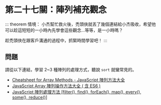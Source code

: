# 第二十七關：陣列補充觀念

::: theorem 情境：
小杰幫忙救火後，禿頭俠就丟了幾個連結給小杰吸收，希望他可以趁這短短的一小時內先學會這些觀念...等等，是一小時嗎？

趁禿頭俠在跟客戶溝通的過程中，抓緊時間學習吧！
:::

## 問題

請從以下連結，學習 2~3 種陣列的處理方式，聽說 `sort` 就蠻常見的。

* [Cheatsheet for Array Methods - JavaScript 陣列方法大全](https://w3c.hexschool.com/blog/6594e4ff)
* [JavaScript Array 陣列操作方法大全 ( 含 ES6 )](https://www.oxxostudio.tw/articles/201908/js-array.html)
* [JavaScript 陣列處理方法 [filter(), find(), forEach(), map(), every(), some(), reduce()]](https://wcc723.github.io/javascript/2017/06/29/es6-native-array/)
